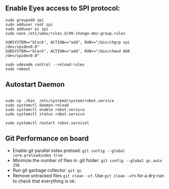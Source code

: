 ## Enable Eyes access to SPI protocol:

```
sudo groupadd spi
sudo adduser root spi
sudo adduser pi spi
sudo nano /etc/udev/rules.d/99-change-dev-group.rules
```

```
SUBSYSTEM=="block", ACTION=="add", RUN+="/bin/chgrp spi /dev/spidev0.0"
SUBSYSTEM=="block", ACTION=="add", RUN+="/bin/chmod 660 /dev/spidev0.0"
```

```
sudo udevadm control --reload-rules
sudo reboot
```

## Autostart Daemon

```

sudo cp ./bin  /etc/systemd/system/robot.service
sudo systemctl daemon-reload
sudo systemctl enable robot.service
sudo systemctl status robot.service

sudo systemctl restart robot.servicel
```

## Git Performance on board

- Enable git parallel index preload: `git config --global core.preloadindex true`
- Minimize the number of files in .git folder: `git config --global gc.auto 256`
- Run git garbage collector: `git gc`
- Remove untracked files `git clean -xf`. Use `git clean -xfn` for a dry-run to check that everything is ok.
